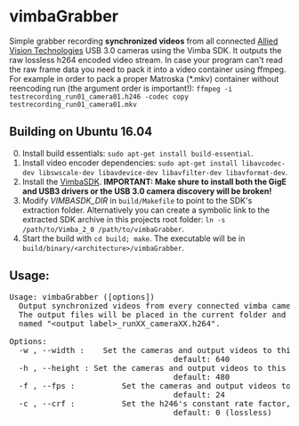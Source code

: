 # vimbaGrabber
Simple grabber recording **synchronized videos** from all connected [Allied Vision Technologies](https://www.alliedvision.com/) USB 3.0 cameras using the Vimba SDK. It outputs the raw lossless h264 encoded video stream. In case your program can't read the raw frame data you need to pack it into a video container using ffmpeg. 
For example in order to pack a proper Matroska (*.mkv) container without reencoding run (the argument order is important!): 
`ffmpeg -i testrecording_run01_camera01.h246 -codec copy testrecording_run01_camera01.mkv`
## Building on Ubuntu 16.04
0. Install build essentials: `sudo apt-get install build-essential`.
1. Install video encoder dependencies: `sudo apt-get install libavcodec-dev libswscale-dev libavdevice-dev libavfilter-dev libavformat-dev`.
2. Install the [VimbaSDK](https://www.alliedvision.com/en/products/software.html). **IMPORTANT: Make shure to install both the GigE and USB3 drivers or the USB 3.0 camera discovery will be broken!**
3. Modify *VIMBASDK_DIR* in `build/Makefile` to point to the SDK's extraction folder. Alternatively you can create a symbolic link to the extracted SDK archive in this projects root folder: `ln -s /path/to/Vimba_2_0 /path/to/vimbaGrabber`.
4. Start the build with `cd build; make`. The executable will be in `build/binary/<architecture>/vimbaGrabber`.

## Usage:
<pre>Usage: vimbaGrabber ([options]) <output label>
  Output synchronized videos from every connected vimba camera.
  The output files will be placed in the current folder and 
  named "&lt;output label&gt;_runXX_cameraXX.h264".

Options:
  -w <width>, --width <width>:    Set the cameras and output videos to this width
                                   default: 640
  -h <height>, --height <height>: Set the cameras and output videos to this height
                                   default: 480
  -f <fps>, --fps <fps>:          Set the cameras and output videos to this fps
                                   default: 24
  -c <crf>, --crf <crf>:          Set the h246's constant rate factor, the higher the lossier
                                   default: 0 (lossless)
                                  </pre>
